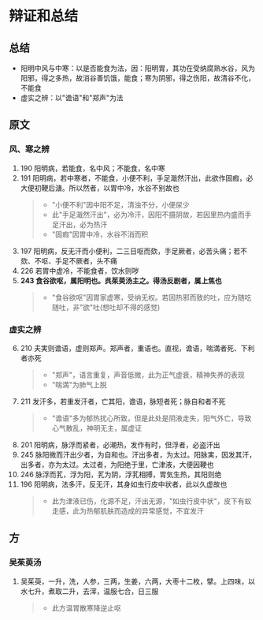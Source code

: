 # 辩证和总结

## 总结

- 阳明中风与中寒：以是否能食为法，因：阳明胃，其功在受纳腐熟水谷，风为阳邪，得之多热，故消谷善饥饿，能食；寒为阴邪，得之伤阳，故清谷不化，不能食
- 虚实之辨：以"谵语"和"郑声"为法

## 原文

### 风、寒之辨

1. 190 阳明病，若能食，名中风；不能食，名中寒
2. 191 阳明病，若中寒者，不能食，小便不利，手足濈然汗出，此欲作固瘕，必大便初鞕后溏。所以然者，以胃中冷，水谷不别故也
   > - "小便不利"因中阳不足，清浊不分，小便尿少
   > - 此"手足濈然汗出"，必为冷汗，因阳不摄阴故，若因里热内盛而手足汗出，必为热汗
   > - "固瘕"因胃中冷，水谷不消而积
3. 197 阳明病，反无汗而小便利，二三日呕而欬，手足厥者，必苦头痛；若不欬、不呕、手足不厥者，头不痛
4. 226 若胃中虚冷，不能食者，饮水则哕
5. <strong>243 食谷欲呕，属阳明也。呉茱萸汤主之。得汤反剧者，属上焦也</strong>
   > - "食谷欲呕"因胃家虚寒，受纳无权。若因热邪而致的吐，应为随吃随吐，非"欲"吐(想吐却不得的感觉)

### 虚实之辨

6. 210 夫実则谵语，虚则郑声。郑声者，重语也。直视，谵语，喘満者死、下利者亦死
   > - "郑声"，语言重复，声音低微，此为正气虚衰，精神失养的表现
   > - "喘満"为肺气上脱
7. 211 发汗多，若重发汗者，亡其阳，谵语，脉短者死；脉自和者不死
   > - "谵语"多为郁热扰心所致，但是此处是阴液走失，阳气外亡，导致心气散乱，神明无主，属虚证
8. 201 阳明病，脉浮而紧者，必潮热，发作有时，但浮者，必盗汗出
9. 245 脉阳微而汗出少者，为自和也。汗出多者，为太过。阳脉実，因发其汗，出多者，亦为太过。太过者，为阳绝于里，亡津液，大便因鞕也
10. 246 脉浮而芤，浮为阳，芤为阴，浮芤相搏，胃気生热，其阳则绝
11. 196 阳明病，法多汗，反无汗，其身如虫行皮中状者，此以久虚故也
    > - 此为津液已伤，化源不足，汗出无源，"如虫行皮中状"，皮下有蚁走感，此为热郁肌肤而造成的异常感觉，不宜发汗

## 方

### 吴茱萸汤

1. 吴茱萸，一升，洗，人参，三两，生姜，六两，大枣十二枚，擘。上四味，以水七升，煮取二升，去滓，温服七合，日三服
   > - 此方温胃散寒降逆止呕
